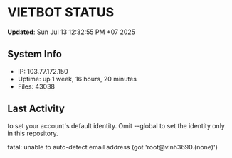 # VIETBOT STATUS
**Updated**: Sun Jul 13 12:32:55 PM +07 2025

## System Info
- IP: 103.77.172.150
- Uptime: up 1 week, 16 hours, 20 minutes
- Files: 43038

## Last Activity

to set your account's default identity.
Omit --global to set the identity only in this repository.

fatal: unable to auto-detect email address (got 'root@vinh3690.(none)')
